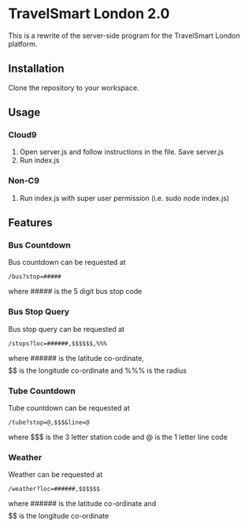 # TravelSmart London 2.0 #
This is a rewrite of the server-side program for the TravelSmart London platform.

## Installation ##
Clone the repository to your workspace.

## Usage ##
### Cloud9 ###
1. Open server.js and follow instructions in the file. Save server.js  
2. Run index.js

### Non-C9 ###
1. Run index.js with super user permission (i.e. sudo node index.js)

## Features ##
### Bus Countdown ###
Bus countdown can be requested at

    /bus?stop=#####

where ##### is the 5 digit bus stop code

### Bus Stop Query ###
Bus stop query can be requested at

	/stops?loc=######,$$$$$$,%%%

where ###### is the latitude co-ordinate, $$$$$$ is the longitude co-ordinate and %%% is the radius

### Tube Countdown ###
Tube countdown can be requested at

    /tube?stop=@,$$$&line=@

where $$$ is the 3 letter station code and @ is the 1 letter line code

### Weather ###
Weather can be requested at

	/weather?loc=######,$$$$$$

where ###### is the latitude co-ordinate and $$$$$$ is the longitude co-ordinate